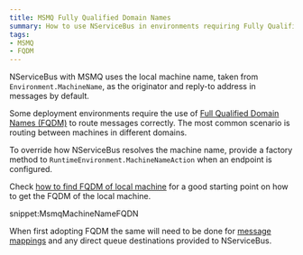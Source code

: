 ```yaml
---
title: MSMQ Fully Qualified Domain Names
summary: How to use NServiceBus in environments requiring Fully Qualified Domain Names (FQDM) for routing.
tags:
- MSMQ
- FQDM
---
```


NServiceBus with MSMQ uses the local machine name, taken from `Environment.MachineName`, as the originator and reply-to address in messages by default.

Some deployment environments require the use of [Full Qualified Domain Names (FQDM)](https://en.wikipedia.org/wiki/Fully_qualified_domain_name) to route messages correctly. The most common scenario is routing between machines in different domains.

To override how NServiceBus resolves the machine name, provide a factory method to `RuntimeEnvironment.MachineNameAction` when an endpoint is configured.

Check [how to find FQDM of local machine](http://stackoverflow.com/questions/804700/how-to-find-fqdn-of-local-machine-in-c-net) for a good starting point on how to get the FQDM of the local machine.

snippet:MsmqMachineNameFQDN

When first adopting FQDM the same will need to be done for [message mappings](/nservicebus/messaging/message-owner.md) and any direct queue destinations provided to NServiceBus.
